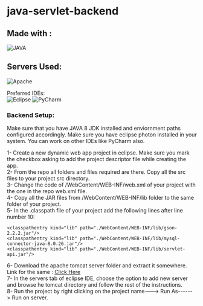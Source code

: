 # java-servlet-backend

## Made with : <br>
![JAVA](https://img.shields.io/badge/Java-ED8B00?style=for-the-badge&logo=java&logoColor=white)

## Servers Used: <br>
![Apache](https://img.shields.io/badge/apache-%23D42029.svg?style=for-the-badge&logo=apache&logoColor=white)

Preferred IDEs:<br>
![Eclipse](https://img.shields.io/badge/Eclipse-FE7A16.svg?style=for-the-badge&logo=Eclipse&logoColor=white)
![PyCharm](https://img.shields.io/badge/pycharm-143?style=for-the-badge&logo=pycharm&logoColor=black&color=black&labelColor=green)

### Backend Setup: <br>
Make sure that you have JAVA 8 JDK installed and enviornment paths configured accordingly. Make sure you have eclipse photon installed in your system. You can work on other IDEs like PyCharm also.

1- Create a new dynamic web app project in eclipse. Make sure you mark the checkbox asking to add the project descriptor file while creating the app.<br>
2- From the repo all folders and files required are there. Copy all the src files to your project src directory.<br>
3- Change the code of /WebContent/WEB-INF/web.xml of your project with the one in the repo web.xml file.<br>
4- Copy all the JAR files from /WebContent/WEB-INF/lib folder to the same folder of your project.<br>
5- In the .classpath file of your project add the following lines after line number 10:
```
<classpathentry kind="lib" path="./WebContent/WEB-INF/lib/gson-2.2.2.jar"/>
<classpathentry kind="lib" path="./WebContent/WEB-INF/lib/mysql-connector-java-8.0.26.jar"/>
<classpathentry kind="lib" path="./WebContent/WEB-INF/lib/servlet-api.jar"/>
```
6- Download the apache tomcat server folder and extract it somewhere. Link for the same : [Click Here](https://dlcdn.apache.org/tomcat/tomcat-9/v9.0.62/bin/apache-tomcat-9.0.62.zip) <br>
7- In the servers tab of eclipse IDE, choose the option to add new server and browse he tomcat directory and follow the rest of the instructions. <br>
8- Run the project by right clicking on the project name---> Run As------> Run on server.
